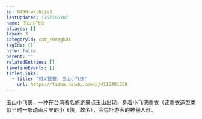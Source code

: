 ```yaml
---
id: 0490-wklhiis3
lastUpdated: 1757166787
name: 玉山小飞侠
aliases: []
layer: 3
categoryId: cat_r0rzgkOi
tagIds: []
nsfw: false
parent: ""
relatedEntries: []
timelineEvents: []
titledLinks:
  - title: "相关链接: 玉山小飞侠"
    url: https://tieba.baidu.com/p/4116481559
---
```


玉山小飞侠，一种在台湾著名旅游景点玉山出现，身着小飞侠雨衣（该雨衣造型类似当时一部动画片里的小飞侠，故名），会惊吓游客的神秘人形。